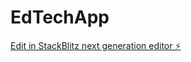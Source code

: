 # EdTechApp

[Edit in StackBlitz next generation editor ⚡️](https://stackblitz.com/~/github.com/hacksmith06/EdTechApp)